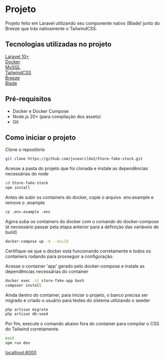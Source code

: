 # Projeto

Projeto feito em Laravel utilizando seu componente nativo (Blade) junto do Breeze que trás nativamente o TailwindCSS.

## Tecnologias utilizadas no projeto

[Laravel 10+](https://laravel.com/docs/12.x) <br>
[Docker](https://www.docker.com/) <br>
[MySQL](https://www.mysql.com/) <br>
[TailwindCSS](https://tailwindcss.com/) <br>
[Breeze](https://laravel.com/docs/10.x/starter-kits) <br>
[Blade](https://laravel.com/docs/12.x/blade) <br>

## Pré-requisitos
- Docker e Docker Compose
- Node.js 20+ (para compilação dos assets)
- Git

## Como iniciar o projeto

Clone o repositório

```sh
git clone https://github.com/josearildo2/Store-fake-stock.git
```

Acesse a pasta do projeto que foi clonada e instale as dependências necessárias do node
```sh
cd Store-fake-stock
npm install
```

Antes de subir os containers do docker, copie o arquivo .env.example e remove o .example
```sh
cp .env.example .env
```

Agora suba os containers do docker com o comando do docker-compose (é necessário passar pela etapa anterior para a definição das variáveis de build)
```sh
docker-compose up -d --build
```

Certifique-se que o docker está funcionando corretamente e todos os containers rodando para prosseguir a configuração.

Acesse o container 'app' gerado pelo docker-compose e instale as dependências necessárias do container
```sh
docker exec -it store-fake-app bash
composer install
```

Ainda dentro do container, para iniciar o projeto, o banco precisa ser migrado e criado o usuário para testes do sistema utilizando o seeder
```sh
php artisan migrate
php artisan db:seed
```

Por fim, execute o comando abaixo fora do container para compilar o CSS do Tailwind corretamente.
```sh
exit
npm run dev
```

[localhost:8000](http://localhost:8000/) <br>
